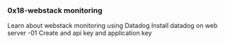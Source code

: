 ### 0x18-webstack monitoring
Learn about webstack monitoring using Datadog
Install datadog on web server -01
Create and api key and application key

